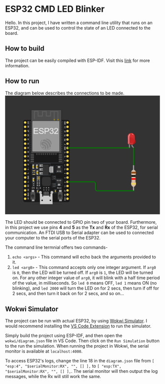 # ESP32 CMD LED Blinker

Hello. In this project, I have written a command line utility that runs on an ESP32, and can be used to control the state of an LED connected to the board.

## How to build
The project can be easily compiled with ESP-IDF. Visit this [link](https://docs.espressif.com/projects/esp-idf/en/stable/esp32/get-started/index.html#installation) for more information.

## How to run

The diagram below describes the connections to be made. 
![image](misc/Screenshot%202024-07-07%20141143.png)

The LED should be connected to GPIO pin two of your board. Furthermore, in this project we use pins **4** and **5** as the **Tx** and **Rx** of the ESP32, for serial communication. An FTDI USB to Serial adapter can be used to connected your computer to the serial ports of the ESP32.


The command line termnial offers two commands-
1. `echo <args>` - This command will echo back the arguments provided to it.
2. `led <arg0>` - This command accepts only one integer argument. If `arg0` is `0`, then the LED will be turned off. If  `arg0` is `1`, the LED will be turned on. For any other integer value of `arg0`, it will blink with a half time period of the value, in milliseconds. So `led 0` means OFF, `led 1` means ON (no blinking), and `led 2000` will turn the LED on for 2 secs, then turn if off for 2 secs, and then turn it back on for 2 secs, and so on...


## Wokwi Simulator

The project can be run with actual ESP32, by using [Wokwi Simulator](https://wokwi.com/). I would recommend installing the [VS Code Extension](https://docs.wokwi.com/vscode/getting-started) to run the simulator.

Simply build the project using ESP-IDF, and then open the `wokwi/diagram.json` file in VS Code. Then click on the `Run Simulation` button to the run the simulation. When running the project in Wokwi, the serial monitor is available at `localhost:4000`.

To access ESP32's logs, change the line 18 in the `diagram.json` file from `[ "esp:4", "$serialMonitor:RX", "", [] ],` to `[ "esp:TX", "$serialMonitor:RX", "", [] ],`. The serial monitor will then output the log messages, while the Rx will still work the same.